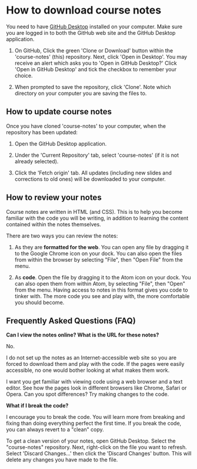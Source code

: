 # How to download course notes

You need to have [GitHub Desktop](https://desktop.github.com/) installed on your computer. Make sure you are logged in to both the GitHub web site and the GitHub Desktop application.

1. On GitHub, Click the green 'Clone or Download' button within the 'course-notes' (this) repository. Next, click 'Open in Desktop'. You may receive an alert which asks you to 'Open in GitHub Desktop?' Click 'Open in GitHub Desktop' and tick the checkbox to remember your choice.

2. When prompted to save the repository, click 'Clone'. Note which directory on your computer you are saving the files to.


## How to update course notes

Once you have cloned 'course-notes' to your computer, when the repository has been updated:

1. Open the GitHub Desktop application.

2. Under the 'Current Repository' tab, select 'course-notes' (if it is not already selected).

3. Click the 'Fetch origin' tab. All updates (including new slides and corrections to old ones) will be downloaded to your computer.


## How to review your notes

Course notes are written in HTML (and CSS). This is to help you become familiar with the code you will be writing, in addition to learning the content contained within the notes themselves.

There are two ways you can review the notes:

1. As they are **formatted for the web**. You can open any file by dragging it to the Google Chrome icon on your dock. You can also open the files from within the browser by selecting "File", then "Open File" from the menu.

2. As **code**. Open the file by dragging it to the Atom icon on your dock. You can also open them from within Atom, by selecting "File", then "Open" from the menu. Having access to notes in this format gives you code to tinker with. The more code you see and play with, the more comfortable you should become.


## Frequently Asked Questions (FAQ)

**Can I view the notes online? What is the URL for these notes?**

No.

I do not set up the notes as an Internet-accessible web site so you are forced to download them and play with the code. If the pages were easily accessible, no one would bother looking at what makes them work.

I want you get familiar with viewing code using a web browser and a text editor. See how the pages look in different browsers like Chrome, Safari or  Opera. Can you spot differences? Try making changes to the code.


**What if I break the code?**

I encourage you to break the code. You will learn more from breaking and fixing than doing everything perfect the first time. If you break the code, you can always revert to a "clean" copy.

To get a clean version of your notes, open GitHub Desktop. Select the "course-notes" repository. Next, right-click on the file you want to refresh. Select 'Discard Changes...' then click the 'Discard Changes' button. This will delete any changes you have made to the file.
